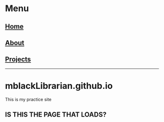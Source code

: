 # Menu
## [Home](https://mblacklibrarian.github.io)
## [About](https://mblackLibrarian.github.io/about)
## [Projects](https://mblackLibrarian.github.io/projects)
---
# mblackLibrarian.github.io
This is my practice site

## IS THIS THE PAGE THAT LOADS?
